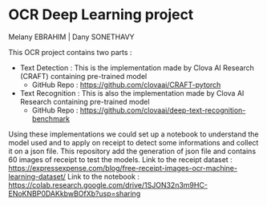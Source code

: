 # OCR Deep Learning project

Melany EBRAHIM | Dany SONETHAVY

This OCR project contains two parts :
- Text Detection : This is the implementation made by Clova AI Research (CRAFT) containing pre-trained model
  - GitHub Repo : https://github.com/clovaai/CRAFT-pytorch
- Text Recognition : This is also the implementation made by Clova AI Research containing pre-trained model
  - GitHub Repo : https://github.com/clovaai/deep-text-recognition-benchmark

Using these implementations we could set up a notebook to understand the model used and to apply on receipt to detect some informations and collect it on a json file.
This repository add the generation of json file and contains 60 images of receipt to test the models.
Link to the receipt dataset : https://expressexpense.com/blog/free-receipt-images-ocr-machine-learning-dataset/ 
Link to the notebook : https://colab.research.google.com/drive/1SJON32n3m9HC-ENoKNBP0DAKkbwBOfXb?usp=sharing
